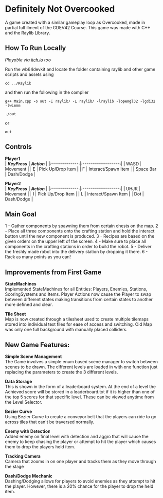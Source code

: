 # Definitely Not Overcooked
A game created with a similar gameplay loop as Overcooked, made in partial fulfillment of the GDEV42 Course. This game was made with C++ and the Raylib Library. 

## How To Run Locally
_Playable via [itch.io](https://josephizon.itch.io/notovercooked) too_

Run the wb64devkit and locate the folder containing raylib and other game scripts and assets using
```
cd ../Raylib
```
and then run the following in the compiler
```
g++ Main.cpp -o out -I raylib/ -L raylib/ -lraylib -lopengl32 -lgdi32 -lwinmm
```
```
./out
```
or
```
out
```

## Controls
**Player1**<br>
| **_KeyPress_** |     **_Action_**    |
|:--------------:|:-------------------:|
| WASD           | Movement            |
| E              | Pick Up/Drop Item   |
| F              | Interact/Spawn Item |
| Space Bar      | Dash/Dodge          |

**Player2**<br>
| **_KeyPress_** |     **_Action_**    |
|:--------------:|:-------------------:|
| UHJK           | Movement            |
| I              | Pick Up/Drop Item   |
| L              | Interact/Spawn Item |
| Dot            | Dash/Dodge          |

## Main Goal
1 - Gather components by spawning them from certain chests on the map. 
2 - Place all three components onto the crafting station and hold the interact button until the new component is produced. 
3 - Recipes are based on the given orders on the upper left of the screen. 
4 - Make sure to place all components in the crafting stations in order to build the robot. 
5 - Deliver the freshly made robot into the delivery station by dropping it there. 
6 - Rack as many points as you can!

## Improvements from First Game

**StateMachines**<br>
Implemented StateMachines for all Entities: Players, Enemies, Stations, ScoringSystems and Items. Player Actions now cause the Player 
to swap between different states making transitions from certain states to another more defined and clear.

**Tile Sheet**<br>
Map is now created through a tilesheet used to create multiple tilemaps stored into individual text files for ease of access and switching. Old Map was only one full background with manually placed colliders.

## New Game Features:

**Simple Scene Management**<br>
The Game involves a simple enum based scene manager to switch between scenes to be drawn. The different levels are loaded in with one function just replacing the parameters to create the 3 different levels.

**Data Storage**<br>
This is shown in the form of a leaderboard system. At the end of a level the Achieved score will be stored in a leaderboard.txt
if it is higher than one of the top 5 scores for that specific level. These can be viewed anytime from the Level Selector.

**Bezier Curve**<br>
Using Bezier Curve to create a conveyor belt that the players can ride to go across tiles that can't be traversed normally.

**Enemy with Detection**<br>
Added enemy on final level with detection and aggro that will cause the enemy to keep chasing the player or attempt to hit the player 
which causes them to drop the players held item.

**Tracking Camera**<br>
Camera that zooms in on one player and tracks them as they move through the stage

**Dash/Dodge Mechanic**<br>
Dashing/Dodging allows for players to avoid enemies as they attempt to hit the player. However, 
there is a 20% chance for the player to drop the held item. 
